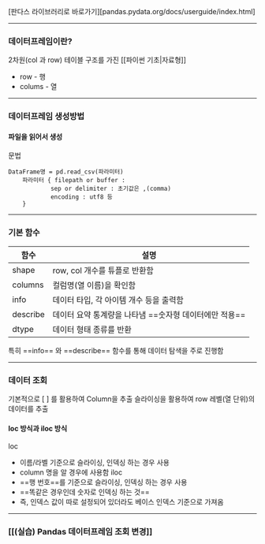[판다스 라이브러리로 바로가기][pandas.pydata.org/docs/userguide/index.html]
___
### 데이터프레임이란? 
2차원(col 과 row) 테이블 구조를 가진 [[파이썬 기초|자료형]]
- row - 행
- colums - 열 
___
### 데이터프레임 생성방법
#### 파일을 읽어서 생성
문법 
```
DataFrame명 = pd.read_csv(파라미터)
	파라미터 { filepath or buffer : 
			sep or delimiter : 초기값은 ,(comma)
			encoding : utf8 등
	}
```
___
### 기본 함수

| 함수     | 설명                                                   |
| -------- | ------------------------------------------------------ |
| shape    | row, col 개수를 튜플로 반환함                          |
| columns  | 컬럼명(열 이름)을 확인함                               |
| info     | 데이터 타입, 각 아이템 개수 등을 출력함                |
| describe | 데이터 요약 통계량을 나타냄 ==숫자형 데이터에만 적용== |
| dtype    | 데이터 형태 종류를 반환                                |

특히 ==info== 와 ==describe== 함수를 통해 데이터 탐색을 주로 진행함 
___
### 데이터 조회 
기본적으로 [ ] 를 활용하여 Column을 추출
슬라이싱을 활용하여 row 레벨(열 단위)의 데이터를 추출
#### loc 방식과 iloc 방식
loc 
- 이름/라벨 기준으로 슬라이싱, 인덱싱 하는 경우 사용
- column 명을 알 경우에 사용함
iloc
- ==행 번호==를 기준으로 슬라이싱, 인덱싱 하는 경우 사용
- ==똑같은 경우인데 숫자로 인덱싱 하는 것==
- 즉, 인덱스 값이 따로 설정되어 있더라도 베이스 인덱스 기준으로 가져옴
___
### [[(실습) Pandas 데이터프레임 조회 변경]]